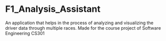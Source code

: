 # F1_Analysis_Assistant
An application that helps in the process of analyzing and visualizing the driver data through multiple races. Made for the course project of Software Engineering CS301 
